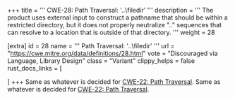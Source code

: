 +++
title = '''
CWE-28: Path Traversal: '..\filedir'
'''
description	= '''
The product uses external input to construct a pathname that should be within a restricted directory, but it does not properly neutralize "..\" sequences that can resolve to a location that is outside of that directory.
'''
weight = 28

[extra]
id = 28
name = '''
Path Traversal: '..\filedir'
'''
url = "https://cwe.mitre.org/data/definitions/28.html"
vote = "Discouraged via Language, Library Design"
class = "Variant"
clippy_helps = false
rust_docs_links = [

]
+++
Same as whatever is decided for [CWE-22: Path Traversal](/cwes/cwe-22).
Same as whatever is decided for [CWE-22: Path Traversal](/cwes/cwe-22).
